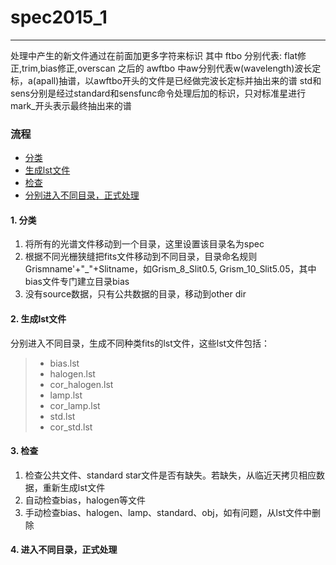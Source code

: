 # spec2015_1
***
处理中产生的新文件通过在前面加更多字符来标识
其中 ftbo 分别代表: flat修正,trim,bias修正,overscan
之后的 awftbo 中aw分别代表w(wavelength)波长定标，a(apall)抽谱，以awftbo开头的文件是已经做完波长定标并抽出来的谱
std和sens分别是经过standard和sensfunc命令处理后加的标识，只对标准星进行
mark_开头表示最终抽出来的谱
### 流程
* [分类](#1-分类)
* [生成lst文件](#2-生成lst文件)
* [检查](#3-检查)
* [分别进入不同目录，正式处理](#4-进入不同目录正式处理)

#### 1. 分类
  1. 将所有的光谱文件移动到一个目录，这里设置该目录名为spec
  2. 根据不同光栅狭缝把fits文件移动到不同目录，目录命名规则Grismname'+"\_"+Slitname，如Grism_8_Slit0.5, Grism_10_Slit5.05，其中bias文件专门建立目录bias
  3. 没有source数据，只有公共数据的目录，移动到other dir

#### 2. 生成lst文件
分别进入不同目录，生成不同种类fits的lst文件，这些lst文件包括：
>  * bias.lst
>  * halogen.lst
>  * cor_halogen.lst
>  * lamp.lst
>  * cor_lamp.lst
>  * std.lst
>  * cor_std.lst

#### 3. 检查
  1. 检查公共文件、standard star文件是否有缺失。若缺失，从临近天拷贝相应数据，重新生成lst文件
  2. 自动检查bias，halogen等文件
  3. 手动检查bias、halogen、lamp、standard、obj，如有问题，从lst文件中删除

#### 4. 进入不同目录，正式处理
